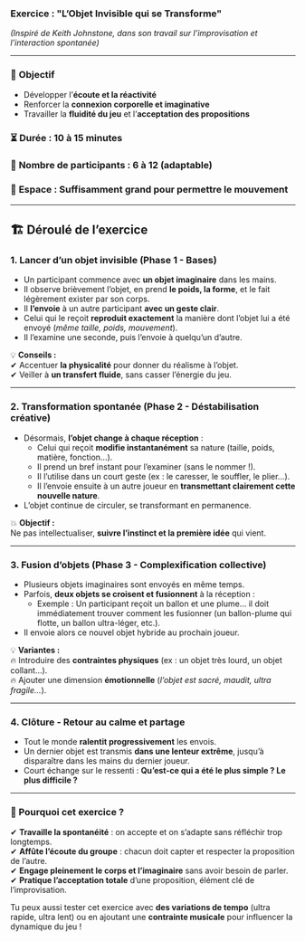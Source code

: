 ### **Exercice : "L’Objet Invisible qui se Transforme"**

_(Inspiré de Keith Johnstone, dans son travail sur l’improvisation et l’interaction spontanée)_

---

### 🎯 **Objectif**

- Développer l’**écoute et la réactivité**
- Renforcer la **connexion corporelle et imaginative**
- Travailler la **fluidité du jeu** et l’**acceptation des propositions**

### ⏳ **Durée** : 10 à 15 minutes

### 👥 **Nombre de participants** : 6 à 12 (adaptable)

### 📍 **Espace** : Suffisamment grand pour permettre le mouvement

---

## 🏗️ **Déroulé de l’exercice**

### **1. Lancer d’un objet invisible (Phase 1 - Bases)**

- Un participant commence avec **un objet imaginaire** dans les mains.
- Il observe brièvement l’objet, en prend **le poids, la forme**, et le fait légèrement exister par son corps.
- Il **l’envoie** à un autre participant **avec un geste clair**.
- Celui qui le reçoit **reproduit exactement** la manière dont l’objet lui a été envoyé (_même taille, poids, mouvement_).
- Il l’examine une seconde, puis l’envoie à quelqu’un d’autre.

💡 **Conseils :**  
✔ Accentuer **la physicalité** pour donner du réalisme à l’objet.  
✔ Veiller à **un transfert fluide**, sans casser l’énergie du jeu.

---

### **2. Transformation spontanée (Phase 2 - Déstabilisation créative)**

- Désormais, **l’objet change à chaque réception** :
    - Celui qui reçoit **modifie instantanément** sa nature (taille, poids, matière, fonction…).
    - Il prend un bref instant pour l’examiner (sans le nommer !).
    - Il l’utilise dans un court geste (ex : le caresser, le souffler, le plier…).
    - Il l’envoie ensuite à un autre joueur en **transmettant clairement cette nouvelle nature**.
- L’objet continue de circuler, se transformant en permanence.

💥 **Objectif :**  
Ne pas intellectualiser, **suivre l’instinct et la première idée** qui vient.

---

### **3. Fusion d’objets (Phase 3 - Complexification collective)**

- Plusieurs objets imaginaires sont envoyés en même temps.
- Parfois, **deux objets se croisent et fusionnent** à la réception :
    - Exemple : Un participant reçoit un ballon et une plume… il doit immédiatement trouver comment les fusionner (un ballon-plume qui flotte, un ballon ultra-léger, etc.).
- Il envoie alors ce nouvel objet hybride au prochain joueur.

💡 **Variantes :**  
🔥 Introduire des **contraintes physiques** (ex : un objet très lourd, un objet collant…).  
🔥 Ajouter une dimension **émotionnelle** (_l’objet est sacré, maudit, ultra fragile…_).

---

### **4. Clôture - Retour au calme et partage**

- Tout le monde **ralentit progressivement** les envois.
- Un dernier objet est transmis **dans une lenteur extrême**, jusqu’à disparaître dans les mains du dernier joueur.
- Court échange sur le ressenti : **Qu’est-ce qui a été le plus simple ? Le plus difficile ?**

---

### **🧠 Pourquoi cet exercice ?**

✔ **Travaille la spontanéité** : on accepte et on s’adapte sans réfléchir trop longtemps.  
✔ **Affûte l’écoute du groupe** : chacun doit capter et respecter la proposition de l’autre.  
✔ **Engage pleinement le corps et l’imaginaire** sans avoir besoin de parler.  
✔ **Pratique l’acceptation totale** d’une proposition, élément clé de l’improvisation.

Tu peux aussi tester cet exercice avec **des variations de tempo** (ultra rapide, ultra lent) ou en ajoutant une **contrainte musicale** pour influencer la dynamique du jeu !